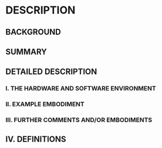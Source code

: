 # DESCRIPTION

## BACKGROUND

## SUMMARY

## DETAILED DESCRIPTION

### I. THE HARDWARE AND SOFTWARE ENVIRONMENT

### II. EXAMPLE EMBODIMENT

### III. FURTHER COMMENTS AND/OR EMBODIMENTS

## IV. DEFINITIONS

